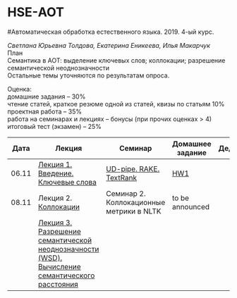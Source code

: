 # HSE-АОТ
#Автоматическая обработка естественного языка. 2019. 4-ый курс. <br>

*Светлана Юрьевна Толдова, Екатерина Еникеева, Илья Макарчук*<br>
План<br>
Семантика в АОТ: выделение ключевых слов; коллокации; разрешение семантической неоднозначности<br>
Остальные темы уточняются по результатам опроса.

Оценка:<br> 
домашние задания – 30% <br>
чтение статей, краткое резюме одной из статей, квизы по статьям 10%<br>
проектная работа – 35%<br>
работа на семинарах и лекциях – бонусы (при прочих оценках > 4)<br>
итоговый тест (экзамен) – 25%<br>

|Дата|Лекция|Семинар|Домашнее задание|Дедлайн|
|-|-|-|-|-|
|06.11|[Лекция 1. Введение. Ключевые слова](https://github.com/sjut/HSE-Compling/blob/master/Lectures/CL2_1L_KW.ppt)| [UD-pipe. RAKE. TextRank](https://github.com/sjut/HSE-Compling/tree/master/seminars/1_Keywords.ipynb) | [HW1](https://github.com/sjut/HSE-Compling/tree/master/hw/hw1.md) |
|08.11|Лекция 2. [Коллокации](https://github.com/sjut/HSE-Compling/blob/master/Lectures/CL2_L_Collocations.pptx)|Семинар 2. Коллокационные метрики в NLTK|to be announced||
||[Лекция 3. Разрешение семантической неоднозначности (WSD). Вычисление семантического расстояния]()||||

